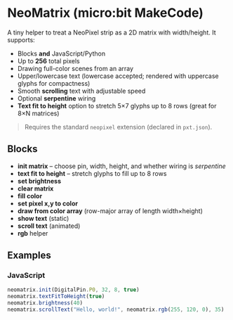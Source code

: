 # NeoMatrix (micro:bit MakeCode)

A tiny helper to treat a NeoPixel strip as a 2D matrix with width/height. It supports:
- Blocks **and** JavaScript/Python
- Up to **256** total pixels
- Drawing full-color scenes from an array
- Upper/lowercase text (lowercase accepted; rendered with uppercase glyphs for compactness)
- Smooth **scrolling** text with adjustable speed
- Optional **serpentine** wiring
- **Text fit to height** option to stretch 5×7 glyphs up to 8 rows (great for 8×N matrices)

> Requires the standard `neopixel` extension (declared in `pxt.json`).

## Blocks
- **init matrix** – choose pin, width, height, and whether wiring is *serpentine*
- **text fit to height** – stretch glyphs to fill up to 8 rows
- **set brightness**
- **clear matrix**
- **fill color**
- **set pixel x,y to color**
- **draw from color array** (row-major array of length width×height)
- **show text** (static)
- **scroll text** (animated)
- **rgb** helper

## Examples

### JavaScript
```ts
neomatrix.init(DigitalPin.P0, 32, 8, true)
neomatrix.textFitToHeight(true)
neomatrix.brightness(40)
neomatrix.scrollText("Hello, world!", neomatrix.rgb(255, 120, 0), 35)
```
